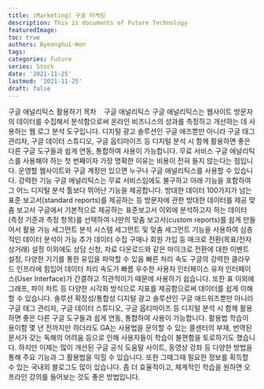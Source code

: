 ```yaml
---
title: (Marketing) 구글 마케팅
description: This is documents of Future Technology
featuredImage: 
toc: true
authors: Byeonghui-Won
tags:
categories: Future
series: Stock
date: '2021-11-25'
lastmod: '2021-11-25'
draft: false
---
```


구글 애널리틱스 활용하기
목차
​​
​​
​​
구글 애널리틱스
구글 애널리틱스는 웹사이트 방문자의 데이터를 수집해서 분석함으로써 온라인 비즈니스의 성과를 측정하고 개선하는 데 사용하는 웹 로그 분석 도구입니다.
디지털 광고 솔루션인 구글 애즈뿐만 아니라 구글 태그 관리자, 구글 데이터 스튜디오, 구글 옵티마이즈 등 디지털 분석 시 함께 활용하면 좋은 다른 구글 도구들과 쉽게 연동, 통합하여 사용이 가능합니다.
무료 서비스
구글 애널리틱스를 사용해야 하는 첫 번째이자 가장 명확한 이유는 비용이 전혀 들지 않는다는 점입니다. 운영할 웹사이트와 구글 계정만 있으면 누구나 구글 애널리틱스를 사용할 수 있습니다.
강력한 기능
구글 애널리틱스는 무료 서비스임에도 불구하고 아래 기능을 포함하여 그 어느 디지털 분석 툴보다 뛰어난 기능을 제공합니다.
방대한 데이터
100가지가 넘는 표준 보고서(standard reports)를 제공하는 등 방문자에 관한 방대한 데이터를 제공
맞춤 보고서
구글에서 기본적으로 제공하는 표준보고서 이외에 분석하고자 하는 데이터(측정 기준과 측정 항목)를 선택하여 나만의 맞춤 보고서(custom reports)를 쉽게 만들어서 활용 가능
세그먼트 분석
시스템 세그먼트 및 맞춤 세그먼트 기능을 사용하여 심층적인 데이터 분석이 가능
추가 데이터 수집
구매나 회원 가입 등 매크로 전환(목표/전자상거래) 설정 이외에도 상담 신청, 자료 다운로드와 같은 마이크로 전환에 대한 이벤트 설정, 다양한 기기를 통한 유입을 파악할 수 있음
빠른 처리 속도
구글의 강력한 클라우드 인프라에 힘입어 데이터 처리 속도가 빠름
우수한 사용자 인터페이스
유저 인터페이스(User Interface)가 간결하고 직관적이기 때문에 사용하기 쉽습니다. 또한 표 이외에 그래프, 파이 차트 등 다양한 시각화 방식으로 지표를 제공함으로써 데이터를 쉽게 이해할 수 있습니다.
솔루션 확장성/통합성
디지털 광고 솔루션인 구글 애드워즈뿐만 아니라 구글 태그 관리자, 구글 데이터 스튜디오, 구글 옵티마이즈 등 디지털 분석 시 함께 활용하면 좋은 다른 구글 도구들과 쉽게 연동, 통합하여 사용이 가능합니다.
활용법 학습이 용이함
몇 년 전까지만 하더라도 GA는 사용법을 문의할 수 있는 콜센터의 부재, 번역된 문서가 갖는 독해의 어려움 등으로 인해 사용자들이 학습이 불편함을 토로하기도 했습니다. 하지만 이제는 많이 개선된 구글 공식 도움말 사이트, 동영상 강좌 등 다양한 방법을 통해 주요 기능과 그 활용법을 익힐 수 있습니다. 또한 그때그때 필요한 정보를 획득할 수 있는 국내외 블로그도 많이 있습니다. 좀 더 효율적이고, 체계적인 학습을 원하면 오프라인 강의를 들어보는 것도 좋은 방법입니다.

